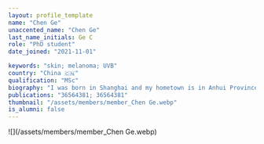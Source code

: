 ```yaml
---
layout: profile_template
name: "Chen Ge"
unaccented_name: "Chen Ge"
last_name_initials: Ge C
role: "PhD student"
date_joined: "2021-11-01"

keywords: "skin; melanoma; UVB"
country: "China 🇨🇳"
qualification: "MSc"
biography: "​I was born in Shanghai and my hometown is in Anhui Province, both of them are in the east of China. I obtained my BSc at Qingdao University of Science and Technology in 2018 and my MSc at Beijing University of Technology in 2021. During my master's study, I mainly studied the role of specific genes in tumor development and the interaction between tumor cells and tumor microenvironment. In November 2021, I arrived in the lab of Marco Demaria as a CSC-scholarship PhD student for further study. My current research interests mainly focus on mechanisms and functions of senescent cell accumulation in cancers."
publications: "36564381; 36564381"
thumbnail: "/assets/members/member_Chen Ge.webp"
is_alumni: false
---
```


 ![](/assets/members/member_Chen Ge.webp)

 